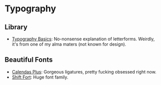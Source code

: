 # Typography

## Library
- [Typography Basics](http://www.infor.uva.es/~descuder/docencia/IG/letterform_anatomy.pdf): No-nonsense explanation of letterforms. Weirdly, it's from one of my alma maters (not known for design).

## Beautiful Fonts
- [Calendas Plus](http://calendasplus.com/): Gorgeous ligatures, pretty fucking obsessed right now.
- [Shift Fort](http://mckl.webtype.com/): Huge font family.
